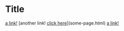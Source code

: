 # Title

[a link!](https://alink.com)
[another link! [click here]()](some-page.html)
[a link!](https://alink.com)